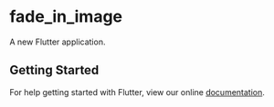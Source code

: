 # fade_in_image

A new Flutter application.

## Getting Started

For help getting started with Flutter, view our online
[documentation](https://flutter.io/).

